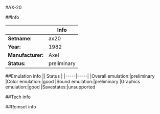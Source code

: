 #AX-20

##Info

||Info|
|-----|-----|
|**Setname:**|ax20
|**Year:**|1982
|**Manufacturer:**|Axel
|**Status:**|preliminary

##Emulation info
|| Status |
|-----|-----|
|Overall emulation:|preliminary
|Color emulation:|good
|Sound emulation:|preliminary
|Graphics emulation:|good
|Savestates:|unsupported

##Tech info

##Romset info

<!--- START OF EDITED COMMENT DO NOT TOUCH TEXT ABOVE-->
